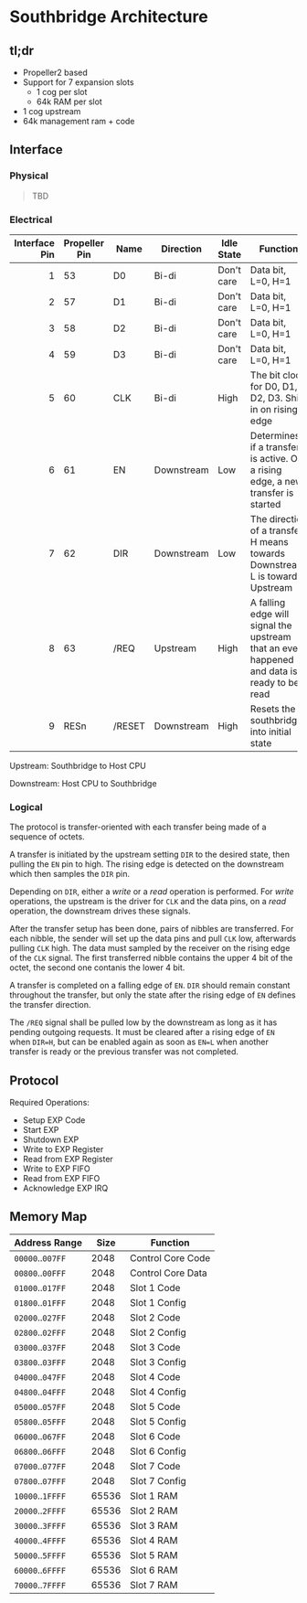 # Southbridge Architecture

## tl;dr

- Propeller2 based
- Support for 7 expansion slots
  - 1 cog per slot
  - 64k RAM per slot
- 1 cog upstream
- 64k management ram + code

## Interface

### Physical

> TBD

### Electrical

| Interface Pin | Propeller Pin | Name   | Direction  | Idle State | Function                                                                                    | Alt. Function |
| ------------: | ------------- | ------ | ---------- | ---------- | ------------------------------------------------------------------------------------------- | ------------- |
|             1 | 53            | D0     | Bi-di      | Don't care | Data bit, L=0, H=1                                                                          | -             |
|             2 | 57            | D1     | Bi-di      | Don't care | Data bit, L=0, H=1                                                                          | -             |
|             3 | 58            | D2     | Bi-di      | Don't care | Data bit, L=0, H=1                                                                          | -             |
|             4 | 59            | D3     | Bi-di      | Don't care | Data bit, L=0, H=1                                                                          | Forced HIGH   |
|             5 | 60            | CLK    | Bi-di      | High       | The bit clock for D0, D1, D2, D3. Shift in on rising edge                                   | *don't care*  |
|             6 | 61            | EN     | Downstream | Low        | Determines if a transfer is active. On a rising edge, a new transfer is started             | *don't care*  |
|             7 | 62            | DIR    | Downstream | Low        | The direction of a transfer. H means towards Downstream, L is towards Upstream              | Boot RX       |
|             8 | 63            | /REQ   | Upstream   | High       | A falling edge will signal the upstream that an event happened and data is ready to be read | Boot TX       |
|             9 | RESn          | /RESET | Downstream | High       | Resets the southbridge into initial state                                                   |               |

Upstream: Southbridge to Host CPU

Downstream: Host CPU to Southbridge

### Logical

The protocol is transfer-oriented with each transfer being made of a sequence of octets.

A transfer is initiated by the upstream setting `DIR` to the desired state, then pulling the `EN` pin to high. The rising edge is detected on the downstream which then samples the `DIR` pin.

Depending on `DIR`, either a *write* or a *read* operation is performed. For *write* operations, the upstream is the driver for `CLK` and the data pins, on a *read* operation, the downstream drives these signals.

After the transfer setup has been done, pairs of nibbles are transferred. For each nibble, the sender will set up the data pins and pull `CLK` low, afterwards pulling `CLK` high.
The data must sampled by the receiver on the rising edge of the `CLK` signal. The first transferred nibble contains the upper 4 bit of the octet, the second one contanis the lower 4 bit.

A transfer is completed on a falling edge of `EN`. `DIR` should remain constant throughout the transfer, but only the state after the rising edge of `EN` defines the transfer direction.

The `/REQ` signal shall be pulled low by the downstream as long as it has pending outgoing requests. It must be cleared after a rising edge of `EN` when `DIR=H`, but can be enabled again as soon as `EN=L` when another transfer is ready or the previous transfer was not completed.

## Protocol

Required Operations:

- Setup EXP Code
- Start EXP
- Shutdown EXP
- Write to EXP Register
- Read from EXP Register
- Write to EXP FIFO
- Read from EXP FIFO
- Acknowledge EXP IRQ

## Memory Map

| Address Range    | Size  | Function          |
| ---------------- | ----- | ----------------- |
| `00000`..`007FF` | 2048  | Control Core Code |
| `00800`..`00FFF` | 2048  | Control Core Data                  |
| `01000`..`017FF` | 2048  | Slot 1 Code       |
| `01800`..`01FFF` | 2048  | Slot 1 Config     |
| `02000`..`027FF` | 2048  | Slot 2 Code       |
| `02800`..`02FFF` | 2048  | Slot 2 Config     |
| `03000`..`037FF` | 2048  | Slot 3 Code       |
| `03800`..`03FFF` | 2048  | Slot 3 Config     |
| `04000`..`047FF` | 2048  | Slot 4 Code       |
| `04800`..`04FFF` | 2048  | Slot 4 Config     |
| `05000`..`057FF` | 2048  | Slot 5 Code       |
| `05800`..`05FFF` | 2048  | Slot 5 Config     |
| `06000`..`067FF` | 2048  | Slot 6 Code       |
| `06800`..`06FFF` | 2048  | Slot 6 Config     |
| `07000`..`077FF` | 2048  | Slot 7 Code       |
| `07800`..`07FFF` | 2048  | Slot 7 Config     |
| `10000`..`1FFFF` | 65536 | Slot 1 RAM        |
| `20000`..`2FFFF` | 65536 | Slot 2 RAM        |
| `30000`..`3FFFF` | 65536 | Slot 3 RAM        |
| `40000`..`4FFFF` | 65536 | Slot 4 RAM        |
| `50000`..`5FFFF` | 65536 | Slot 5 RAM        |
| `60000`..`6FFFF` | 65536 | Slot 6 RAM        |
| `70000`..`7FFFF` | 65536 | Slot 7 RAM        |
